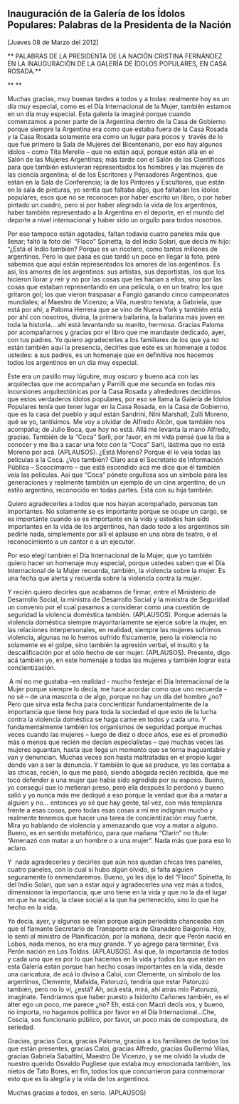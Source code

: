 Inauguración de la Galería de los Ídolos Populares: Palabras de la Presidenta de la Nación
------------------------------------------------------------------------------------------

[Jueves 08 de Marzo del 2012]

** PALABRAS DE LA PRESIDENTA DE LA NACIÓN CRISTINA FERNÁNDEZ EN LA
INAUGURACIÓN DE LA GALERÍA DE ÍDOLOS POPULARES, EN CASA ROSADA.**

** **

Muchas gracias, muy buenas tardes a todos y a todas: realmente hoy es un
día muy especial, como es el Día Internacional de la Mujer, también
estamos en un día muy especial. Esta galería la imaginé porque cuando
comenzamos a poner parte de la Argentina dentro de la Casa de Gobierno
porque siempre la Argentina era como que estaba fuera de la Casa Rosada
y la Casa Rosada solamente era como un lugar para pocos y  través de lo
que fue primero la Sala de Mujeres del Bicentenario, por eso hay algunos
ídolos – como Tita Merello – que no están aquí, porque están allá en el
Salón de las Mujeres Argentinas; más tarde con el Salón de los
Científicos para que también estuvieran representados los hombres y las
mujeres de las ciencia argentina; el de los Escritores y Pensadores
Argentinos, que están en la Sala de Conferencia; la de los Pintores y
Escultores, que están en la sala de pinturas, yo sentía que faltaba
algo, que faltaban los ídolos populares, esos que no se reconocen por
haber escrito un libro, o por haber pintado un cuadro, pero sí por haber
alegrado la vida de los argentinos, haber también representado a la
Argentina en el deporte, en el mundo del deporte a nivel internacional y
haber sido un orgullo para todos nosotros.

Por eso tampoco están agotados, faltan todavía cuatro paneles más que
llenar; faltó la foto del  “Flaco” Spinetta, la del Indio Solari, que
decía mi hijo: “¿Está el Indio también? Porque es un ricotero, como
tantos millones de argentinos. Pero lo que pasa es que tardó un poco en
llegar la foto, pero sabemos que aquí están representados los amores de
los argentinos. Es así, los amores de los argentinos: sus artistas, sus
deportistas, los que los hicieron llorar y reír y no por las cosas que
les hacían a ellos, sino por las cosas que estaban representando en una
película, o en un teatro; los que gritaron gol; los que vieron traspasar
a Fangio ganando cinco campeonatos mundiales; al Maestro de Vicenzo; a
Vila, nuestro tenista; a Gabriela, que está por ahí; a Paloma Herrera
que se vino de Nueva York y también está por ahí con nosotros, divina,
la primera bailarina, la bailarina más joven en toda la historia… ahí
está levantando su manito, hermosa. Gracias Paloma por acompañarnos y
gracias por el libro que me mandaste dedicado, ayer, con tus padres. Yo
quiero agradecerles a los familiares de los que ya no están también aquí
la presencia, decirles que este es un homenaje a todos ustedes: a sus
padres, es un homenaje que en definitiva nos hacemos todos los
argentinos en un día muy especial.

Este era un pasillo muy lúgubre, muy oscuro y bueno acá con las
arquitectas que me acompañan y Parrilli que me secunda en todas mis
incursiones arquitectónicas por la Casa Rosada y alrededores decidimos
que estos verdaderos ídolos populares, por eso se llama la Galería de
Ídolos Populares tenía que tener lugar en la Casa Rosada, en la Casa de
Gobierno, que es la casa del pueblo y aquí están Sandrini, Nini
Marshall; Zulli Moreno, qué se yo, tantísimos. Me voy a olvidar de
Alfredo Alcón, que también nos acompaña; de Julio Boca, que hoy no está.
Allá me levanta la mano Alfredo, gracias. También de la “Coca” Sarli,
por favor, en mi vida pensé que la iba a conocer y me iba a sacar una
foto con la “Coca” Sarli, lástima que no está Moreno por acá.
(APLAUSOS). ¿Está Moreno? Porque él le veía todas las películas a la
Coca. ¿Vos también? Claro acá el Secretario de Información Pública –
Scoccimarro – que está escondido acá me dice que él también veía las
películas. Así que “Coca” pónete orgullosa sos un símbolo para las
generaciones y realmente también un ejemplo de un cine argentino, de un
estilo argentino, reconocido en todas partes. Está con su hija también.

Quiero agradecerles a todos que nos hayan acompañado, personas tan
importantes. No solamente se es importante porque se ocupe un cargo, se
es importante cuando se es importante en la vida y ustedes han sido
importantes en la vida de los argentinos, han dado todo a los argentinos
sin pedirle nada, simplemente por allí el aplauso en una obra de teatro,
o el reconocimiento a un cantor o a un ejecutor.

Por eso elegí también el Día Internacional de la Mujer, que yo también
quiero hacer un homenaje muy especial, porque ustedes saben que el Día
Internacional de la Mujer recuerda, también, la violencia sobre la
mujer. Es una fecha que alerta y recuerda sobre la violencia contra la
mujer.

Y recién quiero decirles que acabamos de firmar, entre el Ministerio de
Desarrollo Social, la ministra de Desarrollo Social y la ministra de
Seguridad un convenio por el cual pasamos a considerar como una cuestión
de seguridad la violencia doméstica también. (APLAUSOS). Porque además
la violencia doméstica siempre mayoritariamente se ejerce sobre la
mujer, en las relaciones interpersonales, en realidad, siempre las
mujeres sufrimos violencia, algunas no lo hemos sufrido físicamente,
pero la violencia no solamente es el golpe, sino también la agresión
verbal, el insulto y la descalificación por el sólo hecho de ser mujer.
(APLAUSOS). Presente, digo acá también yo, en este homenaje a todas las
mujeres y también lograr esta concientización.

 A mí no me gustaba –en realidad - mucho festejar el Día Internacional
de la Mujer porque siempre lo decía, me hace acordar como que uno
recuerda – no sé – de una mascota o de algo, porque no hay un día del
hombre ¿no? Pero que sirva esta fecha para concientizar fundamentalmente
de la importancia que tiene hoy para toda la sociedad el que esto de la
lucha contra la violencia doméstica se haga carne en todos y cada uno. Y
fundamentalmente también los organismos de seguridad porque muchas veces
cuando las mujeres – luego de diez o doce años, ese es el promedio más o
menos que recién me decían especialistas – que muchas veces las mujeres
aguantan, hasta que llega un momento que se torna inaguantable y van y
denuncian. Muchas veces son hasta maltratadas en el propio lugar donde
van a ser la denuncia. Y también lo que se produce, yo les contaba a las
chicas, recién, lo que me pasó, siendo abogada recién recibida, que me
tocó defender a una mujer que había sido agredida por su esposo. Bueno,
yo conseguí que lo metieran preso, pero ella después lo perdonó y bueno
salió y yo nunca más me dediqué a eso porque la verdad que iba a matar a
alguien y no… entonces yo sé que hay gente, tal vez, con más templanza
frente a esas cosas, pero todas esas cosas a mí me indignan mucho y
realmente tenemos que hacer una tarea de concientización muy fuerte.
Mira yo hablando de violencia y amenazando que voy a matar a alguno.
Bueno, es en sentido metafórico, para que mañana “Clarín” no titule:
“Amenazó con matar a un hombre o a una mujer”. Nada más que para eso lo
aclaro.

Y  nada agradecerles y decirles que aún nos quedan chicas tres paneles,
cuatro paneles, con lo cual si hubo algún olvido, si falta alguien
seguramente lo enmendaremos. Bueno, yo les dije lo del “Flaco” Spinetta,
lo del Indio Solari, que van a estar aquí y agradecerles una vez más a
todos, dimensionar la importancia, que uno tiene en la vida y que no la
da el lugar en que ha nacido, la clase social a la que ha pertenecido,
sino lo que ha hecho en la vida.

Yo decía, ayer, y algunos se reían porque algún periodista chanceaba con
que el flamante Secretario de Transporte era de Granadero Baigorria.
Hoy, lo sentí al ministro de Planificación, por la mañana, decir que
Perón nació en Lobos, nada menos, no era muy grande. Y yo agrego para
terminar, Eva Perón nación en Los Toldos. (APLAUSOS). Así que, la
importancia de todos y cada uno que es por lo que hacemos en la vida y
todos los que están en esta Galería están porque han hecho cosas
importantes en la vida, desde una caricatura, de acá lo diviso a Caloi,
con Clemente, un símbolo de los argentinos, Clemente, Mafalda, Patoruzú,
tendría que estar Patoruzú también, pero no lo vi, ¿está? Ah, acá está,
mirá, ahí atrás mío Patoruzú, imagínate. Tendríamos que haber puesto a
Isidorito Cañones también, es el alter ego un poco, me parece ¿no? Eh,
está con Macri decís vos, y bueno, no importa, no hagamos política por
favor en el Día Internacional…Che, Coscia, sos funcionario público, por
favor, un poco más de compostura, de seriedad.

Gracias, gracias Coca, gracias Paloma, gracias a los familiares de todos
los que están presentes, gracias Caloi, gracias Alfredo, gracias
Guillermo Vilas, gracias Gabriela Sabattini, Maestro De Vicenzo, y se me
olvidó la viuda de nuestro querido Osvaldo Pugliese que estaba muy
emocionada también, los nietos de Tato Bores, en fin, todos los que
concurrieron para conmemorar esto que es la alegría y la vida de los
argentinos.

Muchas gracias a todos, en serio. (APLAUSOS)
